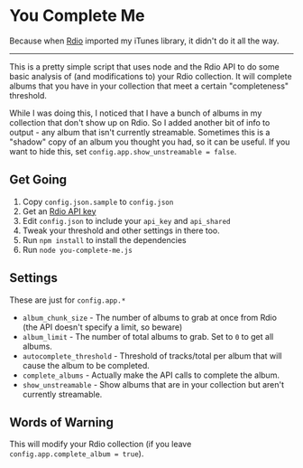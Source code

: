 # You Complete Me

Because when [Rdio](http://www.rdio.com) imported my iTunes library, it didn't do it all the way.

* * *

This is a pretty simple script that uses node and the Rdio API to do some basic analysis of (and modifications to) your Rdio collection. It will complete albums that you have in your collection that meet a certain "completeness" threshold.

While I was doing this, I noticed that I have a bunch of albums in my collection that don't show up on Rdio. So I added another bit of info to output - any album that isn't currently streamable. Sometimes this is a "shadow" copy of an album you thought you had, so it can be useful. If you want to hide this, set `config.app.show_unstreamable = false`.


## Get Going

1. Copy `config.json.sample` to `config.json`
2. Get an [Rdio API key](http://developer.rdio.com/)
3. Edit `config.json` to include your `api_key` and `api_shared`
4. Tweak your threshold and other settings in there too.
5. Run `npm install` to install the dependencies
6. Run `node you-complete-me.js`


## Settings

These are just for `config.app.*`

* `album_chunk_size` - The number of albums to grab at once from Rdio (the API doesn't specify a limit, so beware)
* `album_limit` - The number of total albums to grab. Set to `0` to get all albums.
* `autocomplete_threshold` - Threshold of tracks/total per album that will cause the album to be completed.
* `complete_albums` - Actually make the API calls to complete the album.
* `show_unstreamable` - Show albums that are in your collection but aren't currently streamable.


## Words of Warning

This will modify your Rdio collection (if you leave `config.app.complete_album = true`).
